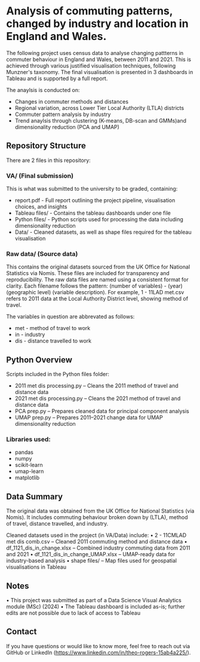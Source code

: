 # Analysis of commuting patterns, changed by industry and location in England and Wales.

The following project uses census data to analyse changing pattterns in commuter behaviour in England and Wales, between 2011 and 2021. This is achieved through various justified visualisation techniques, following Munzner's taxonomy. The final visualisation is presented in 3 dashboards in Tableau and is supported by a full report.

The anaylsis is conducted on:
- Changes in commuter methods and distances
- Regional variation, across Lower Tier Local Authority (LTLA) districts
- Commuter pattern analysis by industry
- Trend anaylsis through clustering (K-means, DB-scan and GMMs)and dimensionality reduction (PCA and UMAP)

## Repository Structure

There are 2 files in this repository:

### VA/ (Final submission)
This is what was submitted to the university to be graded, containing:
- report.pdf - Full report outlining the project pipeline, visualisation choices, and insights
- Tableau files/ - Contains the tableau dashboards under one file
- Python files/ - Python scripts used for processing the data including dimensionality reduction
- Data/ - Cleaned datasets, as well as shape files required for the tableau visualisation

### Raw data/ (Source data)
This contains the original datasets sourced from the UK Office for National Statistics via Nomis. These files are included for transparency and reproducibility. The raw data files are named using a consistent format for clarity. Each filename follows the pattern: (number of variables) - (year)(geographic level) (variable description). For example, 1 - 11LAD met.csv refers to 2011 data at the Local Authority District level, showing method of travel.

The variables in question are abbrevated as follows:
- met - method of travel to work
- in - industry
- dis - distance travelled to work

## Python Overview

Scripts included in the Python files folder:
- 2011 met dis processing.py – Cleans the 2011 method of travel and distance data
- 2021 met dis processing.py – Cleans the 2021 method of travel and distance data
- PCA prep.py – Prepares cleaned data for principal component analysis
- UMAP prep.py – Prepares 2011–2021 change data for UMAP dimensionality reduction

### Libraries used:
- pandas
- numpy
- scikit-learn
- umap-learn
- matplotlib

## Data Summary

The original data was obtained from the UK Office for National Statistics (via Nomis). It includes commuting behaviour broken down by (LTLA), method of travel, distance travelled, and industry.

Cleaned datasets used in the project (in VA/Data) include:
•	2 - 11CMLAD met dis comb.csv – Cleaned 2011 commuting method and distance data
•	df_1121_dis_in_change.xlsx – Combined industry commuting data from 2011 and 2021
•	df_1121_dis_in_change_UMAP.xlsx – UMAP-ready data for industry-based analysis
•	shape files/ – Map files used for geospatial visualisations in Tableau

## Notes
•	This project was submitted as part of a Data Science Visual Analytics module (MSc) (2024)
•	The Tableau dashboard is included as-is; further edits are not possible due to lack of access to Tableau

## Contact

If you have questions or would like to know more, feel free to reach out via GitHub or LinkedIn (https://www.linkedin.com/in/theo-rogers-15ab4a225/).



  





  
